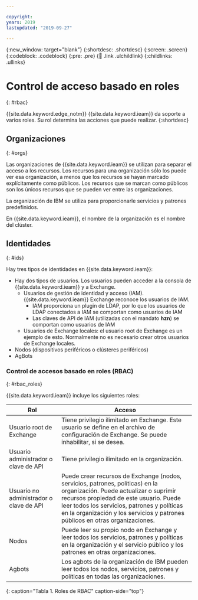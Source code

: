 ```yaml
---

copyright:
years: 2019
lastupdated: "2019-09-27"

---
```


{:new_window: target="blank"}
{:shortdesc: .shortdesc}
{:screen: .screen}
{:codeblock: .codeblock}
{:pre: .pre}
{:child: .link .ulchildlink}
{:childlinks: .ullinks}

# Control de acceso basado en roles
{: #rbac}

{{site.data.keyword.edge_notm}} {{site.data.keyword.ieam}} da soporte a varios roles. Su rol determina las acciones que puede realizar.
{:shortdesc}

## Organizaciones
{: #orgs}

Las organizaciones de {{site.data.keyword.ieam}} se utilizan para separar el acceso a los recursos. Los
recursos para una organización sólo los puede ver esa organización, a menos que los recursos se hayan marcado
explícitamente como públicos. Los recursos que se marcan como públicos son los únicos recursos que se pueden ver entre las organizaciones.

La organización de IBM se utiliza para proporcionarle servicios y patrones predefinidos.

En {{site.data.keyword.ieam}}, el nombre de la organización es el nombre del clúster.

## Identidades
{: #ids}

Hay tres tipos de identidades en {{site.data.keyword.ieam}}:

* Hay dos tipos de usuarios. Los usuarios pueden acceder a la consola de {{site.data.keyword.ieam}}
y a Exchange.
  * Usuarios de gestión de identidad y acceso (IAM). {{site.data.keyword.ieam}} Exchange
reconoce los usuarios de IAM.
    * IAM proporciona un plugin de LDAP, por lo que los usuarios de LDAP conectados a IAM se comportan
como usuarios de IAM
    * Las claves de API de IAM (utilizadas con el mandato **hzn**)
se comportan como usuarios de IAM
  * Usuarios de Exchange locales: el usuario root de Exchange es un ejemplo de esto. Normalmente
no es necesario crear otros usuarios de Exchange locales.
* Nodos (dispositivos periféricos o clústeres periféricos)
* AgBots

### Control de accesos basado en roles (RBAC)
{: #rbac_roles}

{{site.data.keyword.ieam}} incluye los siguientes roles:

| **Rol**    | **Acceso**    |  
|---------------|--------------------|
| Usuario root de Exchange | Tiene privilegio ilimitado en Exchange. Este usuario se define en el archivo de configuración de Exchange. Se puede inhabilitar, si se desea.|
| Usuario administrador o clave de API | Tiene privilegio ilimitado en la organización. |
| Usuario no administrador o clave de API | Puede crear recursos de Exchange (nodos, servicios, patrones, políticas) en la organización. Puede actualizar o suprimir recursos propiedad de este usuario. Puede leer todos los servicios, patrones y políticas en la organización y los servicios y patrones públicos en otras organizaciones.|
| Nodos | Puede leer su propio nodo en Exchange y leer todos los servicios, patrones y políticas en la organización y el servicio público y los patrones en otras organizaciones.|
| Agbots | Los agbots de la organización de IBM pueden leer todos los nodos, servicios, patrones y políticas en todas las organizaciones. |
{: caption="Tabla 1. Roles de RBAC" caption-side="top"}
